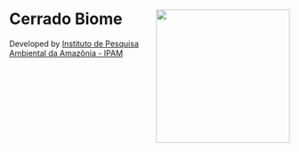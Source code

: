 <div>
    <img src='.https://ipam.org.br/wp-content/uploads/2015/09/avatar-noticia.jpg' height='240' width='240' align='right'>
    <h1>Cerrado Biome</h1>
</div>

Developed by [ Instituto de Pesquisa Ambiental da Amazônia - IPAM](https://ipam.org.br/)<br>

